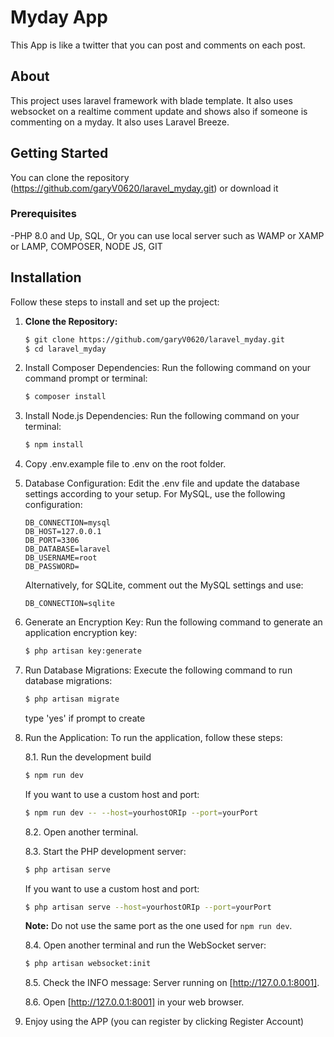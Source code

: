 # Myday App 
This App is like a twitter that you can post and comments on each post. 

## About
This project uses laravel framework with blade template.
It also uses websocket on a realtime comment update and shows also if someone is commenting on a myday.
It also uses Laravel Breeze.

## Getting Started
You can clone the repository (https://github.com/garyV0620/laravel_myday.git) or download it 

### Prerequisites
-PHP 8.0 and Up, SQL, Or you can use local server such as WAMP or XAMP or LAMP, COMPOSER, NODE JS, GIT

## Installation

Follow these steps to install and set up the project:

1. **Clone the Repository:**
   ```bash
   $ git clone https://github.com/garyV0620/laravel_myday.git
   $ cd laravel_myday
   
2. Install Composer Dependencies:
    Run the following command on your command prompt or terminal:
    ```bash
   $ composer install

3. Install Node.js Dependencies:
    Run the following command on your terminal:
     ```bash
   $ npm install
     
4. Copy .env.example file to .env on the root folder.
    
5. Database Configuration:
    Edit the .env file and update the database settings according to your setup. For MySQL, use the following configuration:
    ```dotenv
    DB_CONNECTION=mysql
    DB_HOST=127.0.0.1
    DB_PORT=3306
    DB_DATABASE=laravel
    DB_USERNAME=root
    DB_PASSWORD=
    ```  
    Alternatively, for SQLite, comment out the MySQL settings and use:
     ```dotenv
    DB_CONNECTION=sqlite
    ```
   

6. Generate an Encryption Key:
   Run the following command to generate an application encryption key:
    ```bash
    $ php artisan key:generate
    
7. Run Database Migrations:
   Execute the following command to run database migrations:
    ```bash
    $ php artisan migrate
    ```
     type 'yes' if prompt to create
8. Run the Application: To run the application, follow these steps:

    8.1. Run the development build  
    ```bash
    $ npm run dev
    ```
    If you want to use a custom host and port:
    ```bash
    $ npm run dev -- --host=yourhostORIp --port=yourPort
    ```
    
    8.2. Open another terminal.
    
    8.3. Start the PHP development server:
    ```bash
    $ php artisan serve
    ```
    If you want to use a custom host and port:
    ```bash
    $ php artisan serve --host=yourhostORIp --port=yourPort
    ```
    
    **Note:** Do not use the same port as the one used for `npm run dev`.

    8.4. Open another terminal and run the WebSocket server:
    ```bash
    $ php artisan websocket:init
    ```
    
    8.5. Check the INFO message: Server running on [http://127.0.0.1:8001].
    
    8.6. Open [http://127.0.0.1:8001] in your web browser.

9. Enjoy using the APP (you can register by clicking Register Account)




